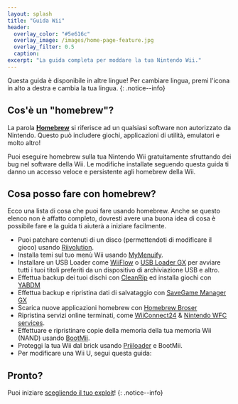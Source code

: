 ```yaml
---
layout: splash
title: "Guida Wii"
header:
  overlay_color: "#5e616c"
  overlay_image: /images/home-page-feature.jpg
  overlay_filter: 0.5
  caption:
excerpt: "La guida completa per moddare la tua Nintendo Wii."
---
```


Questa guida è disponibile in altre lingue! Per cambiare lingua, premi l'icona in alto a destra e cambia la tua lingua.
{: .notice--info}

## Cos'è un "homebrew"?

La parola [**Homebrew**](https://en.wikipedia.org/wiki/Homebrew_(video_games)) si riferisce ad un qualsiasi software non autorizzato da Nintendo. Questo può includere giochi, applicazioni di utilità, emulatori e molto altro!

Puoi eseguire homebrew sulla tua Nintendo Wii gratuitamente sfruttando dei bug nel software della Wii. Le modifiche installate seguendo questa guida ti danno un accesso veloce e persistente agli homebrew della Wii.

## Cosa posso fare con homebrew?

Ecco una lista di cosa che puoi fare usando homebrew. Anche se questo elenco non è affatto completo, dovresti avere una buona idea di cosa è possibile fare e la guida ti aiuterà a iniziare facilmente.

- Puoi patchare contenuti di un disco (permettendoti di modificare il gioco) usando [Riivolution](http://www.wiibrew.org/wiki/Riivolution).
- Installa temi sul tuo menù Wii usando [MyMenuify](themes).
- Installare un USB Loader come [WiiFlow](wiiflow) o [USB Loader GX](usbloadergx) per avviare tutti i tuoi titoli preferiti da un dispositivo di archiviazione USB e altro.
- Effettua backup dei tuoi dischi con [CleanRip](/dump-games) ed installa giochi con [YABDM](dump-wads)
- Effettua backup e ripristina dati di salvataggio con [SaveGame Manager GX](https://wiidatabase.de/downloads/wii-tools/savegame-manager-gx-beta/)
- Scarica nuove applicazioni homebrew con [Homebrew Broser](hbb)
- Ripristina servizi online terminati, come [WiiConnect24](riiconnect24) & [Nintendo WFC services](wiimmfi).
- Effettuare e ripristinare copie della memoria della tua memoria Wii (NAND) usando [BootMii](bootmii).
- Proteggi la tua Wii dal brick usando [Priiloader](priiloader) e BootMii.
- Per modificare una Wii U, segui questa guida:


## Pronto?

Puoi iniziare [scegliendo il tuo exploit](get-started)!
{: .notice--info}
